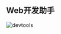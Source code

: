 ## Web开发助手
![devtools](http://7xith1.com1.z0.glb.clouddn.com/da8FE1D30F-27E7-4217-8E80-2E2EB2332C38.png)